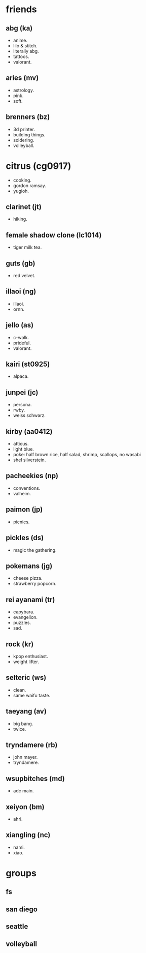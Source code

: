 # friends

## abg (ka)

- anime.
- lilo & stitch.
- literally abg.
- tattoos.
- valorant.

## aries (mv)

- astrology.
- pink.
- soft.

## brenners (bz)

- 3d printer.
- building things.
- soldering.
- volleyball.

# citrus (cg0917)

- cooking.
- gordon ramsay.
- yugioh.

## clarinet (jt)

- hiking.

## female shadow clone (lc1014)

- tiger milk tea.

## guts (gb)

- red velvet.

## illaoi (ng)

- illaoi.
- ornn.

## jello (as)

- c-walk.
- prideful.
- valorant.

## kairi (st0925)

- alpaca.

## junpei (jc)

- persona.
- rwby.
- weiss schwarz.

## kirby (aa0412)

- atticus.
- light blue.
- poke: half brown rice, half salad, shrimp, scallops, no wasabi
- shel silverstein.

## pacheekies (np)

- conventions.
- valheim.

## paimon (jp)

- picnics.

## pickles (ds)

- magic the gathering.

## pokemans (jg)

- cheese pizza.
- strawberry popcorn.

## rei ayanami (tr)

- capybara.
- evangelion.
- puzzles.
- sad.

## rock (kr)

- kpop enthusiast.
- weight lifter.

## selteric (ws)

- clean.
- same waifu taste.

## taeyang (av)

- big bang.
- twice.

## tryndamere (rb)

- john mayer.
- tryndamere.

## wsupbitches (md)

- adc main.

## xeiyon (bm)

- ahri.

## xiangling (nc)

- nami.
- xiao.

# groups

## fs

## san diego

## seattle

## volleyball
